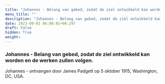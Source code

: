 ```yaml
---
title: "Johannes - Belang van gebed, zodat de ziel ontwikkeld kan worden en de werken zullen volgen."
menu_title: ""
description: "Johannes - Belang van gebed, zodat de ziel ontwikkeld kan worden en de werken zullen volgen."
date: 2023-09-01 06:00:01+00:297
draft: False
hidden: True
weight:
---
```

### Johannes - Belang van gebed, zodat de ziel ontwikkeld kan worden en de werken zullen volgen.

Johannes - ontvangen door James Padgett op 5 oktober 1915, Washington, DC, USA.
